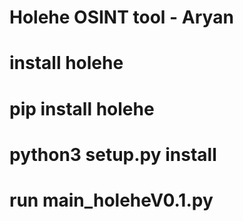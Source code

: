 # **Holehe OSINT tool - Aryan**
# install holehe
# pip install holehe
# python3 setup.py install
#
# run main_holeheV0.1.py